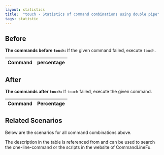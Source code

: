 ```yaml
---
layout: statistics
title:  "touch - Statistics of command combinations using double pipe"
tags: statistic
---
```


## Before

__The commands before `touch`:__ If the given command failed, execute `touch`.

| Command | percentage |
|--------|--------|



## After

__The commands after `touch`:__ If `touch` failed, execute the given command.

| Command | Percentage | 
|-------|--------|



## Related Scenarios

Below are the scenarios for all command combinations above.

The description in the table is referenced from and can be used to search the one-line-command or the scripts in the website of CommandLineFu.




